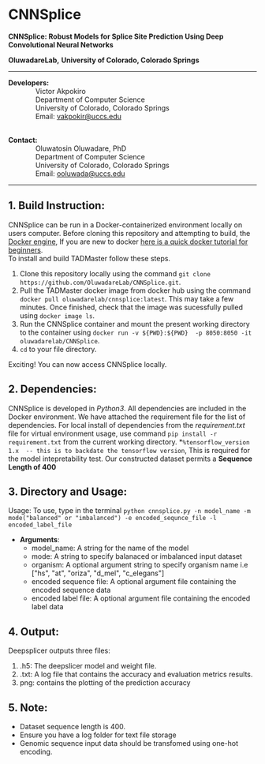# CNNSplice
**CNNSplice: Robust Models for Splice Site Prediction Using Deep Convolutional Neural Networks**


**OluwadareLab,**
**University of Colorado, Colorado Springs**

----------------------------------------------------------------------
**Developers:** <br />
		 &nbsp;&nbsp;&nbsp;&nbsp;&nbsp;&nbsp;&nbsp;&nbsp;&nbsp;&nbsp;&nbsp;&nbsp;&nbsp;&nbsp;Victor Akpokiro<br />
		 &nbsp;&nbsp;&nbsp;&nbsp;&nbsp;&nbsp;&nbsp;&nbsp;&nbsp;&nbsp;&nbsp;&nbsp;&nbsp;&nbsp;Department of Computer Science <br />
		 &nbsp;&nbsp;&nbsp;&nbsp;&nbsp;&nbsp;&nbsp;&nbsp;&nbsp;&nbsp;&nbsp;&nbsp;&nbsp;&nbsp;University of Colorado, Colorado Springs <br />
		 &nbsp;&nbsp;&nbsp;&nbsp;&nbsp;&nbsp;&nbsp;&nbsp;&nbsp;&nbsp;&nbsp;&nbsp;&nbsp;&nbsp;Email: vakpokir@uccs.edu <br /><br />

**Contact:** <br />
		 &nbsp;&nbsp;&nbsp;&nbsp;&nbsp;&nbsp;&nbsp;&nbsp;&nbsp;&nbsp;&nbsp;&nbsp;&nbsp;&nbsp;Oluwatosin Oluwadare, PhD <br />
		 &nbsp;&nbsp;&nbsp;&nbsp;&nbsp;&nbsp;&nbsp;&nbsp;&nbsp;&nbsp;&nbsp;&nbsp;&nbsp;&nbsp;Department of Computer Science <br />
		 &nbsp;&nbsp;&nbsp;&nbsp;&nbsp;&nbsp;&nbsp;&nbsp;&nbsp;&nbsp;&nbsp;&nbsp;&nbsp;&nbsp;University of Colorado, Colorado Springs <br />
		 &nbsp;&nbsp;&nbsp;&nbsp;&nbsp;&nbsp;&nbsp;&nbsp;&nbsp;&nbsp;&nbsp;&nbsp;&nbsp;&nbsp;Email: ooluwada@uccs.edu 
    
--------------------------------------------------------------------	

**1.	Build Instruction:**
-----------------------------------------------------------	

CNNSplice can be run in a Docker-containerized environment locally on users computer. Before cloning this repository and attempting to build, the [Docker engine](https://docs.docker.com/engine/install/), If you are new to docker [here is a quick docker tutorial for beginners](https://docker-curriculum.com/). <br> 
To install and build TADMaster follow these steps.

1. Clone this repository locally using the command `git clone https://github.com/OluwadareLab/CNNSplice.git`.
2. Pull the TADMaster docker image from docker hub using the command `docker pull oluwadarelab/cnnsplice:latest`. This may take a few minutes. Once finished, check that the image was sucessfully pulled using `docker image ls`.
3. Run the CNNSplice container and mount the present working directory to the container using `docker run -v ${PWD}:${PWD}  -p 8050:8050 -it oluwadarelab/CNNSplice`.
4. `cd` to your file directory.

Exciting! You can now access CNNSplice locally.


**2.	Dependencies:**
-----------------------------------------------------------
CNNSplice is developed in <i>Python3</i>. All dependencies are included in the Docker environment. We have attached the requirement file for the list of dependencies. For local install of dependencies from the <i>requirement.txt</i> file for virtual environment usage, use command `pip install -r requirement.txt` from the current working directory.
*`%tensorflow_version 1.x  -- this is to backdate the tensorflow version`, This is required for the model intepretability test.
Our constructed dataset permits a **Sequence Length of 400**


**3.	Directory and Usage:**
----------------------------------------------------------- 
Usage: To use, type in the terminal `python cnnsplice.py -n model_name -m mode("balanced" or "imbalanced") -e encoded_sequnce_file -l encoded_label_file` <br /> 	
                          		
                              
* **Arguments**: <br />	
	* model_name: A string for the name of the model <br />
	* mode: A string to specify balanaced or imbalanced input dataset<br />
	* organism: A optional argument string to specify organism name i.e ["hs", "at", "oriza", "d_mel", "c_elegans"] <br />
	* encoded sequence file: A optional argument file containing the encoded sequence data <br />
	* encoded label file: A optional argument file containing the encoded label data <br />



**4.	Output:**
-----------------------------------------------------------
Deepsplicer outputs three files: 

1. .h5: The deepslicer model and weight file.
2. .txt: A log file that contains the accuracy and evaluation metrics results.
3. png: contains the plotting of the prediction accuracy


**5.	Note:**
-----------------------------------------------------------
* Dataset sequence length is 400.
* Ensure you have a log folder for text file storage
* Genomic sequence input data should be transfomed using one-hot encoding.

